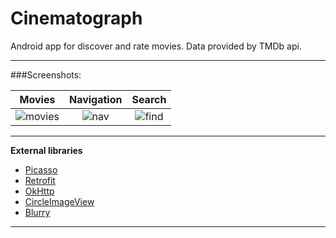 # Cinematograph
Android app for discover and rate movies. Data provided by TMDb api.

***
###Screenshots:	

 Movies           		              | Navigation			          | Search
:------------------------------------:|:-----------------------------:|:-------------------------------:
![movies](https://github.com/kreatimont/android-tmdb/blob/master/preview/scr_movies.png)     |![nav](https://github.com/kreatimont/android-tmdb/blob/master/preview/scr_nav.png)    |![find](https://github.com/kreatimont/android-tmdb/blob/master/preview/scr_find.png)

<!--
**Grid view**
![scr_grid](https://github.com/kreatimont/android-tmdb/blob/master/preview/scr_grid.png)
-->
***

**External libraries**

* [Picasso](http://square.github.io/picasso/)
* [Retrofit](http://square.github.io/retrofit/)
* [OkHttp](http://square.github.io/okhttp/)
* [CircleImageView](https://github.com/hdodenhof/CircleImageView)
* [Blurry](https://github.com/wasabeef/Blurry)

***


